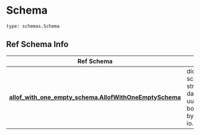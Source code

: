 # Schema
```
type: schemas.Schema
```

## Ref Schema Info
Ref Schema | Input Type | Output Type
---------- | ---------- | -----------
[**allof_with_one_empty_schema.AllofWithOneEmptySchema**](../../../../../../../../components/schema/allof_with_one_empty_schema.md) | dict, schemas.immutabledict, str, datetime.date, datetime.datetime, uuid.UUID, int, float, bool, None, list, tuple, bytes, io.FileIO, io.BufferedReader | schemas.immutabledict, str, float, int, bool, None, tuple, bytes, io.FileIO

